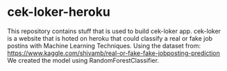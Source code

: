 # cek-loker-heroku
This repository contains stuff that is used to build cek-loker app.
cek-loker is a website that is hoted on heroku that could classify a real or fake job postins with Machine Learning Techniques.
Using the dataset from: https://www.kaggle.com/shivamb/real-or-fake-fake-jobposting-prediction
We created the model using RandomForestClassifier.
